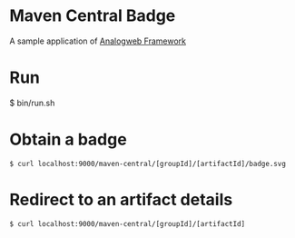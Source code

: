 Maven Central Badge
===============================================

A sample application of [Analogweb Framework](http://analogweb.org)

# Run 

$ bin/run.sh 

# Obtain a badge 

```
$ curl localhost:9000/maven-central/[groupId]/[artifactId]/badge.svg
```
 
# Redirect to an artifact details 

```
$ curl localhost:9000/maven-central/[groupId]/[artifactId]
```

